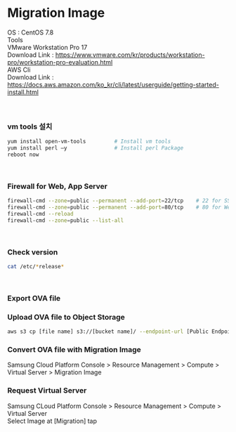 <h1>Migration Image</h1> 

OS : CentOS 7.8</br>
Tools</br>
VMware Workstation Pro 17</br>
Download Link : https://www.vmware.com/kr/products/workstation-pro/workstation-pro-evaluation.html</br>
AWS Cli</br>
Download Link : https://docs.aws.amazon.com/ko_kr/cli/latest/userguide/getting-started-install.html</br>
</br>
</br>


<h3>vm tools 설치</h3>

```bash
yum install open-vm-tools         # Install vm tools 
yum install perl –y               # Install perl Package
reboot now                        
```
</br>

<h3>Firewall for Web, App Server</h3> 

```bash
firewall-cmd --zone=public --permanent --add-port=22/tcp    # 22 for SSH Web/App
firewall-cmd --zone=public --permanent --add-port=80/tcp    # 80 for Web
firewall-cmd --reload                                       
firewall-cmd --zone=public --list-all                       
```
</br>


<h3>Check version</h3>

```bash
cat /etc/*release*                 
```
</br>

<h3>Export OVA file</h3>

<h3>Upload OVA file to Object Storage</h3>

```bash
aws s3 cp [file name] s3://[bucket name]/ --endpoint-url [Public Endpoint명]
```

<h3>Convert OVA file with Migration Image</h3>
Samsung Cloud Platform Console > Resource Management > Compute > Virtual Server > Migration Image<br>

<h3>Request Virtual Server</h3>
Samsung CLoud Platform Console > Resource Management > Compute > Virtual Server<br>
Select Image at [Migration] tap
